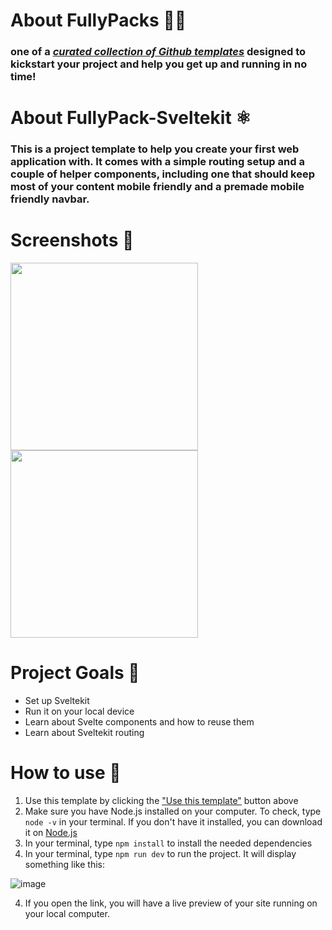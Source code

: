 # About FullyPacks 🐘🎁

### one of a [_curated collection of Github templates_](https://github.com/orgs/acmcsufoss/repositories?q=fullypack_&type=all&sort=stargazers) designed to kickstart your project and help you get up and running in no time!

# About FullyPack-Sveltekit ⚛️

### This is a project template to help you create your first web application with. It comes with a simple routing setup and a couple of helper components, including one that should keep most of your content mobile friendly and a premade mobile friendly navbar.

# Screenshots 📸

<p float="left">
  <img src="https://github.com/acmcsufoss/fullypack_sveltekit/assets/8463786/a82582a7-b5c9-4a14-bfa1-6dabe2bf12b0" height="300" />
  <img src="https://github.com/acmcsufoss/fullypack_sveltekit/assets/8463786/4c7a2a3a-b354-4f8f-8cc5-9dd66a78c3e5" height="300" />
</p>

# Project Goals 🥅

- Set up Sveltekit
- Run it on your local device
- Learn about Svelte components and how to reuse them
- Learn about Sveltekit routing

# How to use 🚀

1. Use this template by clicking the ["Use this template"](https://github.com/acmcsufoss/fullypack_sveltekit/generate) button above
2. Make sure you have Node.js installed on your computer. To check, type `node -v` in your terminal. If you don't have it installed, you can download it on [Node.js](https://nodejs.org/en/download)
3. In your terminal, type `npm install` to install the needed dependencies
4. In your terminal, type `npm run dev` to run the project. It will display something like this:

![image](https://user-images.githubusercontent.com/26943671/228970395-5fcbac1a-0bbc-436e-8945-27fb1a50c89e.png)

4. If you open the link, you will have a live preview of your site running on your local computer.
